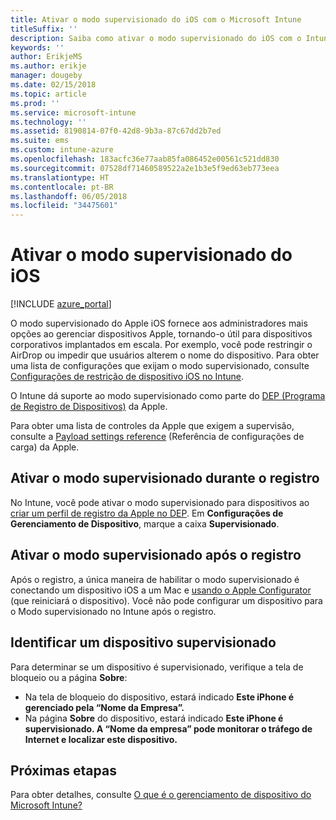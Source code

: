 ```yaml
---
title: Ativar o modo supervisionado do iOS com o Microsoft Intune
titleSuffix: ''
description: Saiba como ativar o modo supervisionado do iOS com o Intune.
keywords: ''
author: ErikjeMS
ms.author: erikje
manager: dougeby
ms.date: 02/15/2018
ms.topic: article
ms.prod: ''
ms.service: microsoft-intune
ms.technology: ''
ms.assetid: 8190814-07f0-42d8-9b3a-87c67dd2b7ed
ms.suite: ems
ms.custom: intune-azure
ms.openlocfilehash: 183acfc36e77aab85fa086452e00561c521dd830
ms.sourcegitcommit: 07528df71460589522a2e1b3e5f9ed63eb773eea
ms.translationtype: HT
ms.contentlocale: pt-BR
ms.lasthandoff: 06/05/2018
ms.locfileid: "34475601"
---
```

# <a name="turn-on-ios-supervised-mode"></a>Ativar o modo supervisionado do iOS


[!INCLUDE [azure_portal](./includes/azure_portal.md)]

O modo supervisionado do Apple iOS fornece aos administradores mais opções ao gerenciar dispositivos Apple, tornando-o útil para dispositivos corporativos implantados em escala. Por exemplo, você pode restringir o AirDrop ou impedir que usuários alterem o nome do dispositivo. Para obter uma lista de configurações que exijam o modo supervisionado, consulte [Configurações de restrição de dispositivo iOS no Intune](device-restrictions-ios.md).

O Intune dá suporte ao modo supervisionado como parte do [DEP (Programa de Registro de Dispositivos)](device-enrollment-program-enroll-ios.md) da Apple.

Para obter uma lista de controles da Apple que exigem a supervisão, consulte a [Payload settings reference](http://help.apple.com/configurator/mac/2.4/#/cad5370d089) (Referência de configurações de carga) da Apple.

## <a name="turn-on-supervised-mode-during-enrollment"></a>Ativar o modo supervisionado durante o registro

No Intune, você pode ativar o modo supervisionado para dispositivos ao [criar um perfil de registro da Apple no DEP](https://docs.microsoft.com/intune/device-enrollment-program-enroll-ios#create-an-apple-enrollment-profile). Em **Configurações de Gerenciamento de Dispositivo**, marque a caixa **Supervisionado**.

## <a name="turn-on-supervised-mode-after-enrollment"></a>Ativar o modo supervisionado após o registro

Após o registro, a única maneira de habilitar o modo supervisionado é conectando um dispositivo iOS a um Mac e [usando o Apple Configurator](apple-configurator-enroll-ios.md) (que reiniciará o dispositivo). Você não pode configurar um dispositivo para o Modo supervisionado no Intune após o registro.

## <a name="identify-a-supervised-device"></a>Identificar um dispositivo supervisionado

Para determinar se um dispositivo é supervisionado, verifique a tela de bloqueio ou a página **Sobre**:
- Na tela de bloqueio do dispositivo, estará indicado **Este iPhone é gerenciado pela “Nome da Empresa”.**
- Na página **Sobre** do dispositivo, estará indicado **Este iPhone é supervisionado. A “Nome da empresa” pode monitorar o tráfego de Internet e localizar este dispositivo.**

## <a name="next-steps"></a>Próximas etapas

Para obter detalhes, consulte [O que é o gerenciamento de dispositivo do Microsoft Intune?](device-management.md)
